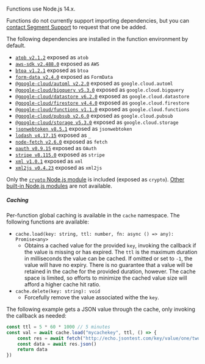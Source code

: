 Functions use Node.js 14.x.

Functions do not currently support importing dependencies, but you can [contact Segment Support](https://segment.com/help/contact/) to request that one be added.

The following dependencies are installed in the function environment by default.

- [`atob v2.1.2`](https://www.npmjs.com/package/atob) exposed as `atob`
- [`aws-sdk v2.488.0`](https://www.npmjs.com/package/aws-sdk) exposed as `AWS`
- [`btoa v1.2.1`](https://www.npmjs.com/package/btoa) exposed as `btoa`
- [`form-data v2.4.0`](https://www.npmjs.com/package/form-data) exposed as `FormData`
- [`@google-cloud/automl v2.2.0`](https://www.npmjs.com/package/@google-cloud/automl) exposed as `google.cloud.automl`
- [`@google-cloud/bigquery v5.3.0`](https://www.npmjs.com/package/@google-cloud/bigquery) exposed as `google.cloud.bigquery`
- [`@google-cloud/datastore v6.2.0`](https://www.npmjs.com/package/@google-cloud/datastore) exposed as `google.cloud.datastore`
- [`@google-cloud/firestore v4.4.0`](https://www.npmjs.com/package/@google-cloud/firestore) exposed as `google.cloud.firestore`
- [`@google-cloud/functions v1.1.0`](https://www.npmjs.com/package/@google-cloud/functions) exposed as `google.cloud.functions`
- [`@google-cloud/pubsub v2.6.0`](https://www.npmjs.com/package/@google-cloud/pubsub) exposed as `google.cloud.pubsub`
- [`@google-cloud/storage v5.3.0`](https://www.npmjs.com/package/@google-cloud/storage) exposed as `google.cloud.storage`
- [`jsonwebtoken v8.5.1`](https://www.npmjs.com/package/jsonwebtoken) exposed as `jsonwebtoken`
- [`lodash v4.17.15`](https://www.npmjs.com/package/lodash) exposed as `_`
- [`node-fetch v2.6.0`](https://www.npmjs.com/package/node-fetch) exposed as `fetch`
- [`oauth v0.9.15`](https://www.npmjs.com/package/oauth) exposed as `OAuth`
- [`stripe v8.115.0`](https://www.npmjs.com/package/stripe) exposed as `stripe`
- [`xml v1.0.1`](https://www.npmjs.com/package/xml) exposed as `xml`
- [`xml2js v0.4.23`](https://www.npmjs.com/package/xml2js) exposed as `xml2js`

Only the [`crypto` Node.js module](https://nodejs.org/dist/latest-v10.x/docs/api/crypto.html ) is included (exposed as `crypto`). [Other built-in Node.js modules](https://nodejs.org/api/modules.html) are not available.

##### Caching

Per-function global caching is available in the `cache` namespace. The following functions are available:

- `cache.load(key: string, ttl: number, fn: async () => any): Promise<any>`
  - Obtains a cached value for the provided `key`, invoking the callback if the value is missing or has expired. The `ttl` is the maximum duration in milliseconds the value can be cached. If omitted or set to `-1`, the value will have no expiry. There is no guarantee that a value will be retained in the cache for the provided duration, however. The cache space is limited, so efforts to minimize the cached value size will afford a higher cache hit ratio.
- `cache.delete(key: string): void`
  - Forcefully remove the value associated withe the `key`.

The following example gets a JSON value through the cache, only invoking the callback as needed:

```js
const ttl = 5 * 60 * 1000 // 5 minutes
const val = await cache.load("mycachekey", ttl, () => {
    const res = await fetch("http://echo.jsontest.com/key/value/one/two")
    const data = await res.json()
    return data
})
```
